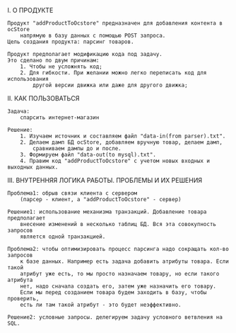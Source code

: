 I. О ПРОДУКТЕ

    Продукт "addProductToOcstore" предназначен для добавления контента в ocStore 
        напрямую в базу данных с помощью POST запроса.
    Цель создания продукта: парсинг товаров.

    Продукт предполагает модификацию кода под задачу. 
    Это сделано по двум причинам:
        1. Чтобы не усложнять код;
        2. Для гибкости. При желании можно легко переписать код для использования 
            другой версии движка или даже для другого движка;



II. КАК ПОЛЬЗОВАТЬСЯ

    Задача: 
        спарсить интернет-магазин

    Решение:
        1. Изучаем источник и составляем файл "data-in(from parser).txt".
        2. Делаем дамп БД ocStore, добавляем вручную товар, делаем дамп, 
            сравниваем дампы до и после.
        3. Формируем файл "data-out(to mysql).txt".
        4. Правим код "addProductToOcstore" с учетом новых входных и выходных данных.



III. ВНУТРЕННЯЯ ЛОГИКА РАБОТЫ. ПРОБЛЕМЫ И ИХ РЕШЕНИЯ

    Проблема1: обрыв связи клиента с сервером 
        (парсер - клиент, а "addProductToOcstore" - сервер)
    
    Решение1: использование механизма транзакций. Добавление товара предполагает 
        внесение изменений в несколько таблиц БД. Вся эта совокупность запросов
        является одной транзакцией.

    Проблема2: чтобы оптимизировать процесс парсинга надо сокращать кол-во запросов 
        к базе данных. Например есть задача добавить атрибуты товара. Если такой 
        атрибут уже есть, то мы просто назначаем товару, но если такого атрибута 
        нет, надо сначала создать его, затем уже назначить его товару.
        Если мы перед созданием товара будем заходить в базу, чтобы проверить, 
        есть ли там такой атрибут - это будет неэффективно.
    
    Решение2: условные запросы. делегируем задачу условного ветвления на SQL.


